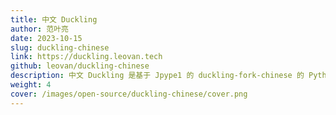 ```yaml
---
title: 中文 Duckling
author: 范叶亮
date: 2023-10-15
slug: duckling-chinese
link: https://duckling.leovan.tech
github: leovan/duckling-chinese
description: 中文 Duckling 是基于 Jpype1 的 duckling-fork-chinese 的 Python 封装版本，提供例如时间、日期、数字等中文解析服务。
weight: 4
cover: /images/open-source/duckling-chinese/cover.png
---
```

